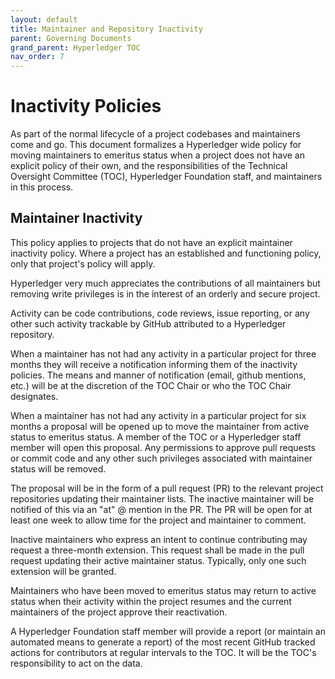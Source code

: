 ```yaml
---
layout: default
title: Maintainer and Repository Inactivity
parent: Governing Documents
grand_parent: Hyperledger TOC
nav_order: 7
---
```

[//]: # (SPDX-License-Identifier: CC-BY-4.0)

# Inactivity Policies

As part of the normal lifecycle of a project codebases and maintainers come and go. This document formalizes a Hyperledger wide policy for moving maintainers to emeritus status when a project does not have an explicit policy of their own, and the responsibilities of the Technical Oversight Committee (TOC), Hyperledger Foundation staff, and maintainers in this process.

## Maintainer Inactivity

This policy applies to projects that do not have an explicit maintainer inactivity policy. Where a project has an established and functioning policy, only that project's policy will apply.

Hyperledger very much appreciates the contributions of all maintainers but removing write privileges is in the interest of an orderly and secure project.

Activity can be code contributions, code reviews, issue reporting, or any other such activity trackable by GitHub attributed to a Hyperledger repository.

When a maintainer has not had any activity in a particular project for three months they will receive a notification informing them of the inactivity policies. The means and manner of notification (email, github mentions, etc.) will be at the discretion of the TOC Chair or who the TOC Chair designates. 

When a maintainer has not had any activity in a particular project for six months a proposal will be opened up to move the maintainer from active status to emeritus status. A member of the TOC or a Hyperledger staff member will open this proposal. Any permissions to approve pull requests or commit code and any other such privileges associated with maintainer status will be removed.

The proposal will be in the form of a pull request (PR) to the relevant project repositories updating their maintainer lists. The inactive maintainer will be notified of this via an "at" @ mention in the PR. The PR will be open for at least one week to allow time for the project and maintainer to comment.

Inactive maintainers who express an intent to continue contributing may request a three-month extension. This request shall be made in the pull request updating their active maintainer status. Typically, only one such extension will be granted.

Maintainers who have been moved to emeritus status may return to active status when their activity within the project resumes and the current maintainers of the project approve their reactivation.

A Hyperledger Foundation staff member will provide a report (or maintain an automated means to generate a report) of the most recent GitHub tracked actions for contributors at regular intervals to the TOC.  It will be the TOC's responsibility to act on the data.
